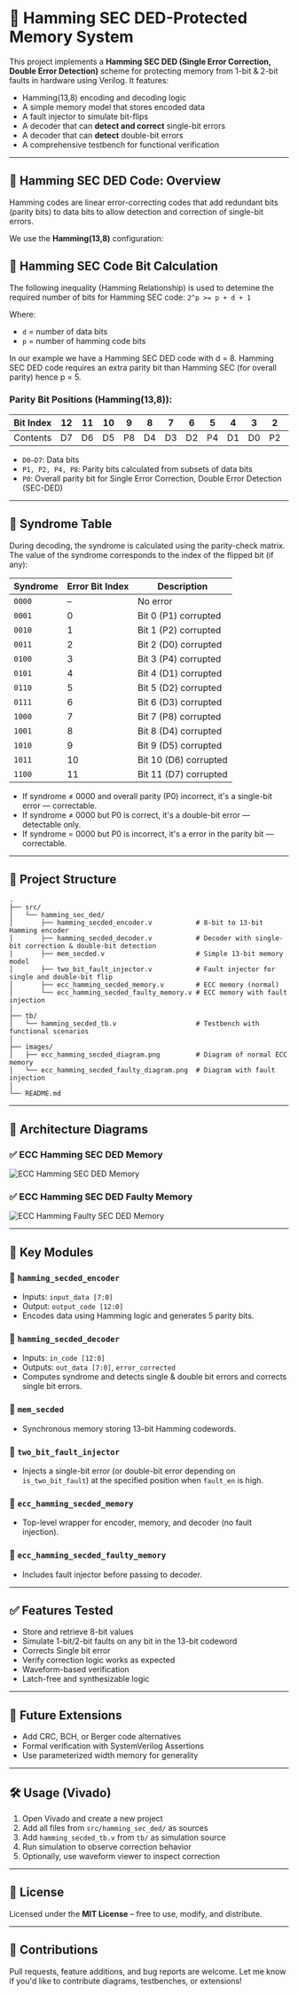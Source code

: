 # 🧠 Hamming SEC DED-Protected Memory System

This project implements a **Hamming SEC DED (Single Error Correction, Double Error Detection)** scheme for protecting memory from 1-bit & 2-bit faults in hardware using Verilog. It features:

* Hamming(13,8) encoding and decoding logic
* A simple memory model that stores encoded data
* A fault injector to simulate bit-flips
* A decoder that can **detect and correct** single-bit errors
* A decoder that can **detect** double-bit errors
* A comprehensive testbench for functional verification

---

## 📘 Hamming SEC DED Code: Overview

Hamming codes are linear error-correcting codes that add redundant bits (parity bits) to data bits to allow detection and correction of single-bit errors.

We use the **Hamming(13,8)** configuration:

## 📏 Hamming SEC Code Bit Calculation

The following inequality (Hamming Relationship) is used to detemine the required number of bits for Hamming SEC code:
`2^p >= p + d + 1`

Where:
- `d` = number of data bits
- `p` = number of hamming code bits

In our example we have a Hamming SEC DED code with d = 8. Hamming SEC DED code requires an extra parity bit than Hamming SEC (for overall parity) hence p = 5.

### Parity Bit Positions (Hamming(13,8)):

| Bit Index | 12 | 11 | 10 | 9  | 8  | 7  | 6  | 5  | 4  | 3  | 2  | 1  | 0  |
| --------- | -- | -- | -- | -- | -- | -- | -- | -- | -- | -- | -- | -- | -- |
| Contents  | D7 | D6 | D5 | P8 | D4 | D3 | D2 | P4 | D1 | D0 | P2 | P1 | P0 |

* `D0–D7`: Data bits
* `P1, P2, P4, P8`: Parity bits calculated from subsets of data bits
* `P0`: Overall parity bit for Single Error Correction, Double Error Detection (SEC-DED)

---

## 🧮 Syndrome Table

During decoding, the syndrome is calculated using the parity-check matrix. The value of the syndrome corresponds to the index of the flipped bit (if any):

| Syndrome | Error Bit Index | Description           |
| -------- | --------------- | --------------------- |
| `0000`   | –               | No error              |
| `0001`   | 0               | Bit 0 (P1) corrupted  |
| `0010`   | 1               | Bit 1 (P2) corrupted  |
| `0011`   | 2               | Bit 2 (D0) corrupted  |
| `0100`   | 3               | Bit 3 (P4) corrupted  |
| `0101`   | 4               | Bit 4 (D1) corrupted  |
| `0110`   | 5               | Bit 5 (D2) corrupted  |
| `0111`   | 6               | Bit 6 (D3) corrupted  |
| `1000`   | 7               | Bit 7 (P8) corrupted  |
| `1001`   | 8               | Bit 8 (D4) corrupted  |
| `1010`   | 9               | Bit 9 (D5) corrupted  |
| `1011`   | 10              | Bit 10 (D6) corrupted |
| `1100`   | 11              | Bit 11 (D7) corrupted |

* If syndrome ≠ 0000 and overall parity (P0) incorrect, it's a single-bit error — correctable.
* If syndrome ≠ 0000 but P0 is correct, it's a double-bit error — detectable only.
* If syndrome = 0000 but P0 is incorrect, it's a error in the parity bit — correctable.

---

## 📂 Project Structure

```
.
├── src/
│   └── hamming_sec_ded/
│       ├── hamming_secded_encoder.v           # 8-bit to 13-bit Hamming encoder
│       ├── hamming_secded_decoder.v           # Decoder with single-bit correction & double-bit detection
│       ├── mem_secded.v                       # Simple 13-bit memory model
│       ├── two_bit_fault_injector.v           # Fault injector for single and double-bit flip
│       ├── ecc_hamming_secded_memory.v        # ECC memory (normal)
│       └── ecc_hamming_secded_faulty_memory.v # ECC memory with fault injection
│
├── tb/
│   └── hamming_secded_tb.v                    # Testbench with functional scenarios
│
├── images/
│   ├── ecc_hamming_secded_diagram.png         # Diagram of normal ECC memory
│   └── ecc_hamming_secded_faulty_diagram.png  # Diagram with fault injection
│
└── README.md
```

---

## 🧠 Architecture Diagrams

### ✅ ECC Hamming SEC DED Memory

![ECC Hamming SEC DED Memory](../../images/hamming_secded_mem.png)

### ✅ ECC Hamming SEC DED Faulty Memory

![ECC Hamming Faulty SEC DED Memory](../../images/hamming_secded_faulty_mem.png)

---

## 🔩 Key Modules

### 🔹 `hamming_secded_encoder`

* Inputs: `input_data [7:0]`
* Output: `output_code [12:0]`
* Encodes data using Hamming logic and generates 5 parity bits.

### 🔹 `hamming_secded_decoder`

* Inputs: `in_code [12:0]`
* Outputs: `out_data [7:0]`, `error_corrected`
* Computes syndrome and detects single & double bit errors and corrects single bit errors.

### 🔹 `mem_secded`

* Synchronous memory storing 13-bit Hamming codewords.

### 🔹 `two_bit_fault_injector`

* Injects a single-bit error (or double-bit error depending on `is_two_bit_fault`) at the specified position when `fault_en` is high.

### 🔹 `ecc_hamming_secded_memory`

* Top-level wrapper for encoder, memory, and decoder (no fault injection).

### 🔹 `ecc_hamming_secded_faulty_memory`

* Includes fault injector before passing to decoder.
---

## ✅ Features Tested

* Store and retrieve 8-bit values
* Simulate 1-bit/2-bit faults on any bit in the 13-bit codeword
* Corrects Single bit error
* Verify correction logic works as expected
* Waveform-based verification
* Latch-free and synthesizable logic

---

## 🚀 Future Extensions

* Add CRC, BCH, or Berger code alternatives
* Formal verification with SystemVerilog Assertions
* Use parameterized width memory for generality

---

## 🛠️ Usage (Vivado)

1. Open Vivado and create a new project
2. Add all files from `src/hamming_sec_ded/` as sources
3. Add `hamming_secded_tb.v` from `tb/` as simulation source
4. Run simulation to observe correction behavior
5. Optionally, use waveform viewer to inspect correction

---

## 📜 License

Licensed under the **MIT License** – free to use, modify, and distribute.

---

## 🤝 Contributions

Pull requests, feature additions, and bug reports are welcome.
Let me know if you'd like to contribute diagrams, testbenches, or extensions!

